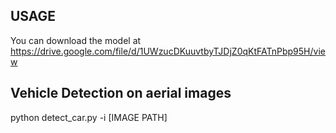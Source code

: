 ## USAGE

You can download the model at https://drive.google.com/file/d/1UWzucDKuuvtbyTJDjZ0qKtFATnPbp95H/view
 
## Vehicle Detection on aerial images

python detect_car.py -i [IMAGE PATH]

